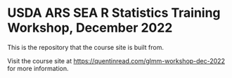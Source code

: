 # USDA ARS SEA R Statistics Training Workshop, December 2022

This is the repository that the course site is built from.

Visit the course site at <https://quentinread.com/glmm-workshop-dec-2022> for more information.
